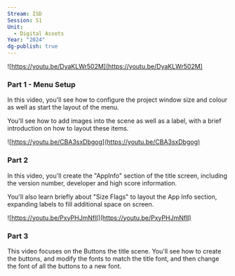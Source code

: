 ```yaml
---
Stream: ISD
Session: S1
Unit:
  - Digital Assets
Year: "2024"
dg-publish: true
---
```



  

![https://youtu.be/DyaKLWr502M](https://youtu.be/DyaKLWr502M)

  

### **Part 1 - Menu Setup**

  

In this video, you'll see how to configure the project window size and colour as well as start the layout of the menu.

  

You'll see how to add images into the scene as well as a label, with a brief introduction on how to layout these items.

  

![https://youtu.be/CBA3sxDbgog](https://youtu.be/CBA3sxDbgog)

  

### **Part 2**

  

In this video, you'll create the "AppInfo" section of the title screen, including the version number, developer and high score information.

  

You'll also learn briefly about "Size Flags" to layout the App Info section, expanding labels to fill additional space on screen.

  

![https://youtu.be/PxyPHJmNflI](https://youtu.be/PxyPHJmNflI)

  

### **Part 3**

  

This video focuses on the Buttons the title scene. You'll see how to create the buttons, and modify the fonts to match the title font, and then change the font of all the buttons to a new font.

  
